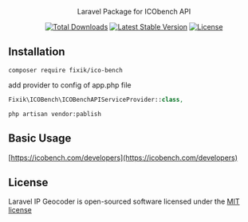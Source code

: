 <p align="center">Laravel Package for ICObench API</p>

<p align="center">
<a href="https://packagist.org/packages/fixik/ico-bench"><img src="https://poser.pugx.org/fixik/ico-bench/d/total.svg" alt="Total Downloads"></a>
<a href="https://packagist.org/packages/fixik/ico-bench"><img src="https://poser.pugx.org/fixik/ico-bench/v/stable.svg" alt="Latest Stable Version"></a>
<a href="https://packagist.org/packages/fixik/ico-bench"><img src="https://poser.pugx.org/fixik/ico-bench/license.svg" alt="License"></a>
</p>

## Installation

`composer require fixik/ico-bench`

add provider to config of app.php file
```php
Fixik\ICOBench\ICOBenchAPIServiceProvider::class,
```

`php artisan vendor:pablish`

## Basic Usage
[https://icobench.com/developers](https://icobench.com/developers)

## License

Laravel IP Geocoder is open-sourced software licensed under the [MIT license](http://opensource.org/licenses/MIT)
